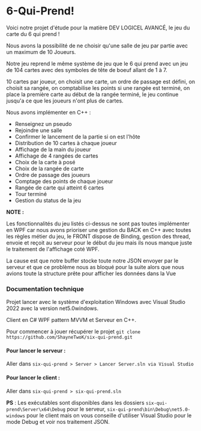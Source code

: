 # 6-Qui-Prend!

Voici notre projet d'étude pour la matière DEV LOGICEL AVANCÉ, le jeu du carte du 6 qui prend !

Nous avons la possibilité de ne choisir qu'une salle de jeu par partie avec un maximum de 10 Joueurs.

Notre jeu reprend le même système de jeu que le 6 qui prend avec un jeu de 104 cartes avec des symboles de tête de boeuf allant de 1 à 7.

10 cartes par joueur, on choisit une carte, un ordre de passage est défini, on choisit sa rangée,
on comptabilise les points si une rangée est terminé, on place la première carte au début de la rangée terminé,
le jeu continue jusqu'a ce que les joueurs n'ont plus de cartes.

Nous avons implémenter en C++ :

- Renseignez un pseudo
- Rejoindre une salle
- Confirmer le lancement de la partie si on est l'hôte
- Distribution de 10 cartes à chaque joueur
- Affichage de la main du joueur
- Affichage de 4 rangées de cartes
- Choix de la carte à posé
- Choix de la rangée de carte
- Ordre de passage des joueurs
- Comptage des points de chaque joueur
- Rangée de carte qui atteint 6 cartes
- Tour terminé
- Gestion du status de la jeu

**NOTE :**

Les fonctionnalités du jeu listés ci-dessus ne sont pas toutes implémenter en WPF car nous avons prioriser une gestion du BACK
en C++ avec toutes les règles métier du jeu, le FRONT dispose de Binding, gestion des thread, envoie et reçoit au serveur pour le début du jeu mais ils nous manque juste le traitement de l'affichage coté WPF.

La cause est que notre buffer stocke toute notre JSON envoyer par le serveur et que ce problème nous as bloqué pour la suite 
alors que nous avions toute la structure prête pour afficher les données dans la Vue

### Documentation technique

Projet lancer avec le système d'exploitation Windows avec Visual Studio 2022 avec la version net5.0windows.

Client en C# WPF pattern MVVM et Serveur en C++.

Pour commencer à jouer récupérer le projet ``` git clone https://github.com/ShayneTwoK/six-qui-prend.git ```

#### Pour lancer le serveur :
Aller dans ```six-qui-prend > Server > Lancer Server.sln via Visual Studio```

#### Pour lancer le client :
Aller dans ```six-qui-prend > six-qui-prend.sln```

**PS** : Les exécutables sont disponibles dans les dossiers ```six-qui-prend\Server\x64\Debug``` pour le serveur,
```six-qui-prend\bin\Debug\net5.0-windows``` pour le client mais on vous conseille d'utiliser Visual Studio pour le
mode Debug et voir nos traitement JSON.
